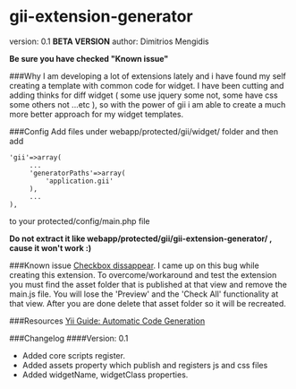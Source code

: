 gii-extension-generator
=======================
version: 0.1 **BETA VERSION**
author: Dimitrios Mengidis

__Be sure you have checked "Known issue"__

###Why 
I am developing a lot of extensions lately and i have found my self creating a template with common code for widget.
I have been cutting and adding thinks for diff widget ( some use jquery some not, some have css some others not ...etc ),
so with the power of gii i am able to create a much more better approach for my widget templates.

###Config
Add files under webapp/protected/gii/widget/ folder and then add


    'gii'=>array(
         ...
         'generatorPaths'=>array(
             'application.gii'
         ),
         ...
    ),

to your
    protected/config/main.php file

__Do not extract it like webapp/protected/gii/gii-extension-generator/ , cause it won't work :)__

###Known issue
[Checkbox dissappear](http://code.google.com/p/yii/issues/detail?id=2359). I came up on this bug while creating this extension. 
To overcome/workaround and test the extension you must find the asset folder that is published at that view and remove the main.js file.
You will lose the 'Preview' and the 'Check All' functionality at that view.
After you are done delete that asset folder so it will be recreated.

###Resources 
[Yii Guide: Automatic Code Generation](http://www.yiiframework.com/doc/guide/1.1/en/topics.gii)

###Changelog
####Version: 0.1
- Added core scripts register.
- Added assets property which publish and registers js and css files
- Added widgetName, widgetClass properties.
